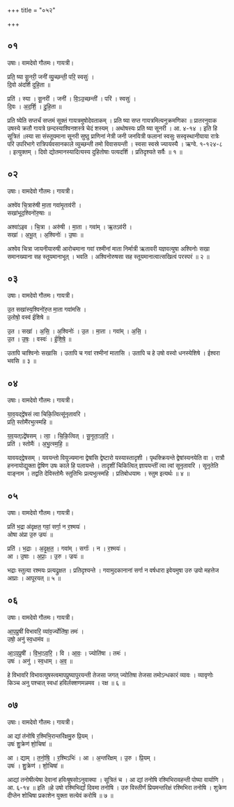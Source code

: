 +++
title = "०५२"

+++


## ०१
उषाः। वामदेवो गौतमः। गायत्री।

प्रति॒ ष्या सू॒नरी॒ जनी॑ व्यु॒च्छन्ती॒ परि॒ स्वसुः॑ ।  
दि॒वो अ॑दर्शि दुहि॒ता ॥

प्रति॑ । स्या । सू॒नरी॑ । जनी॑ । वि॒ऽउ॒च्छन्ती॑ । परि॑ । स्वसुः॑ ।  
दि॒वः । अ॒द॒र्शि॒ । दु॒हि॒ता ॥

प्रति ष्येति सप्तर्चं सप्तमं सूक्तं गायत्रमुषोदेवताकम् । प्रति ष्या सप्त गायत्रमित्यनुक्रमणिका ॥ प्रातरनुवाक उषस्ये क्रतौ गायत्रे छन्दस्याश्विनशस्त्रे चेदं शस्यम् । अथोषस्यः प्रति ष्या सूनरी । आ. ४-१४ । इति हि सूत्रितं ॥स्या सा संस्तूयमाना सूनरी सुष्ठु प्राणिनां नेत्री जनी जनयित्री फलानां स्वसुः सस्वृस्थानीयाया रात्रेः परि उपरिभागे रात्रिपर्यवसानकाले व्युच्छन्ती तमो विवासयन्ती । स्वसा स्वस्रे ज्यायस्यै । ऋग्वे. १-१२४-८ । इत्युक्तम् । दिवो द्योतमानस्यादित्यस्य दुहितोषाः पत्यदर्शि । प्रतिदृश्यते सर्वैः ॥ १ ॥

## ०२
उषाः। वामदेवो गौतमः। गायत्री।

अश्वे॑व चि॒त्रारु॑षी मा॒ता गवा॑मृ॒ताव॑री ।  
सखा॑भूद॒श्विनो॑रु॒षाः ॥

अश्वा॑ऽइव । चि॒त्रा । अरु॑षी । मा॒ता । गवा॑म् । ऋ॒तऽव॑री ।  
सखा॑ । अ॒भू॒त् । अ॒श्विनोः॑ । उ॒षाः ॥

अश्वेव चित्रा जायनीयारुषी आरोचमाना गवां रश्मीनां माता निर्मात्री ऋतावरी यज्ञवत्युषा अश्विनोः सखा समानख्याना सह स्तूयमानाभूत् । भवति । अश्विनोरुषसा सह स्तूयमानात्वात्सखित्वं परस्परं ॥ २ ॥

## ०३
उषाः। वामदेवो गौतमः। गायत्री।

उ॒त सखा॑स्य॒श्विनो॑रु॒त मा॒ता गवा॑मसि ।  
उ॒तोषो॒ वस्व॑ ईशिषे ॥

उ॒त । सखा॑ । अ॒सि॒ । अ॒श्विनोः॑ । उ॒त । मा॒ता । गवा॑म् । अ॒सि॒ ।  
उ॒त । उ॒षः॒ । वस्वः॑ । ई॒शि॒षे॒ ॥

उतापि चाश्विनोः सखासि । उतापि च गवां रश्मीनां मातासि । उतापि च हे उषो वस्वो धनस्येशिषे । ईश्वरा भवसि ॥ ३ ॥

## ०४
उषाः। वामदेवो गौतमः। गायत्री।

या॒व॒यद्द्वे॑षसं त्वा चिकि॒त्वित्सू॑नृतावरि ।  
प्रति॒ स्तोमै॑रभुत्स्महि ॥

य॒व॒यत्ऽद्वे॑षसम् । त्वा॒ । चि॒कि॒त्वित् । सू॒नृ॒ता॒ऽव॒रि॒ ।  
प्रति॑ । स्तोमैः॑ । अ॒भु॒त्स्म॒हि॒ ॥

यावयद्द्वेषसम् । यवयन्तो वियुज्यमाना द्वेषांसि द्वेष्टारो यस्यास्तादृशी । पृथक्क्रियन्ते द्वेषांस्यनयेति वा । रात्रौ हननायोद्युक्ता द्वेषिण उषः काले हि पलायन्ते । तादृशीं चिकित्वित् ज्ञापयन्तीं त्वा त्वां सूनृतावरि । सूनृतेति वाङ्नाम । तद्वति देविस्तोमैः स्तुतिभिः प्रत्यभुत्स्महि । प्रतिबोधयामः । स्तुम इत्यर्थः ॥ ४ ॥

## ०५
उषाः। वामदेवो गौतमः। गायत्री।

प्रति॑ भ॒द्रा अ॑दृक्षत॒ गवां॒ सर्गा॒ न र॒श्मयः॑ ।  
ओषा अ॑प्रा उ॒रु ज्रयः॑ ॥

प्रति॑ । भ॒द्राः । अ॒दृ॒क्ष॒त॒ । गवा॑म् । सर्गाः॑ । न । र॒श्मयः॑ ।  
आ । उ॒षाः । अ॒प्राः॒ । उ॒रु । ज्रयः॑ ॥

भद्राः स्तुत्या रश्मयः प्रत्यद्रुक्षत । प्रतिदृश्यन्ते । गवामुदकानानां सर्गा न वर्षधारा इवेयमुषा उरु ज्रयो महत्तेज आप्राः । आपूरयत् ॥ ५ ॥

## ०६
उषाः। वामदेवो गौतमः। गायत्री।

आ॒प॒प्रुषी॑ विभावरि॒ व्या॑व॒र्ज्योति॑षा॒ तमः॑ ।  
उषो॒ अनु॑ स्व॒धाम॑व ॥

आ॒ऽप॒प्रुषी॑ । वि॒भा॒ऽव॒रि॒ । वि । आ॒वः॒ । ज्योति॑षा । तमः॑ ।  
उषः॑ । अनु॑ । स्व॒धाम् । अ॒व॒ ॥

हे विभावरि विभावत्युषस्त्वमापप्रुष्यापुरयन्ती तेजसा जगत् ज्योतिषा तेजसा तमोऽन्धकारं व्यावः । व्यावृणोः किञ्च अनु पश्चात् स्वधां हविर्लक्शणमन्नमव । रक्ष ॥ ६ ॥

## ०७
उषाः। वामदेवो गौतमः। गायत्री।

आ द्यां त॑नोषि र॒श्मिभि॒रान्तरि॑क्षमु॒रु प्रि॒यम् ।  
उषः॑ शु॒क्रेण॑ शो॒चिषा॑ ॥

आ । द्याम् । त॒नो॒षि॒ । र॒श्मिऽभिः॑ । आ । अ॒न्तरि॑क्षम् । उ॒रु । प्रि॒यम् ।  
उषः॑ । शु॒क्रेण॑ । शो॒चिषा॑ ॥

आद्यां तनोषीत्येषा देवानां हविःषूषसोऽनुवाक्या । सूत्रितं च । आ द्यां तनोषि रश्मिभिरावहन्ती पोष्या वार्याणि । आ. ६-१४ ॥ इति ॥हे उषो रश्मिभिर्द्यां दिवमा तनोषि । उरु विस्तीर्णं प्रियमन्तरिक्षं रश्मिभिरा तनोषि । शुक्रेण दीप्तेन शोचिषा प्रकाशेन युक्ता सत्येवं करोषि ॥ ७ ॥